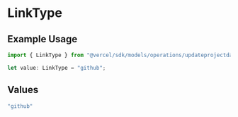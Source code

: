 # LinkType

## Example Usage

```typescript
import { LinkType } from "@vercel/sdk/models/operations/updateprojectdatacache.js";

let value: LinkType = "github";
```

## Values

```typescript
"github"
```